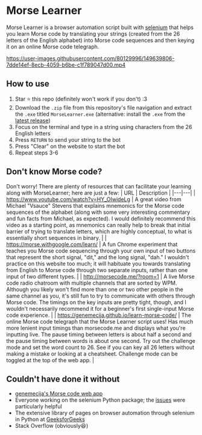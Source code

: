 # Morse Learner
Morse Learner is a browser automation script built with [selenium](https://www.selenium.dev/) that helps you learn Morse code by translating your strings (created from the 26
letters of the English alphabet) into Morse code sequences and then keying it on an online Morse code telegraph. 

https://user-images.githubusercontent.com/80129996/149639806-7dde14ef-8ecb-4059-b6be-c1f789047d00.mp4

## How to use
1. Star :star: this repo (definitely won't work if you don't) :3
2. Download the `.zip` file from this repository's file navigation and extract the `.exe` titled `MorseLearner.exe` (alternative: install the `.exe` from the [latest release](https://github.com/kevinfengcs88/morse-learner/releases/tag/v1.0))
3. Focus on the terminal and type in a string using characters from the 26 English letters
4. Press `RETURN` to send your string to the bot
5. Press "Clear" on the website to start the bot
6. Repeat steps 3-6

## Don't know Morse code?
Don't worry! There are plenty of resources that can facilitate your learning along with MorseLearner; here are just a few:
| URL | Description |
|---|---|
| https://www.youtube.com/watch?v=HY_OIwideLg | A great video from Michael "Vsauce" Stevens that explains mnemonics for the Morse code sequences of the alphabet (along with some very interesting commentary and fun facts from Michael, as expected). I would definitely recommend this video as a starting point, as mnemonics can really help to break that initial barrier of trying to translate letters, which are highly conceptual, to what is essentially short sequences in binary. |
| https://morse.withgoogle.com/learn/ | A fun Chrome experiment that teaches you Morse code sequencing through your own input of two buttons that represent the short signal, "dit," and the long signal, "dah." I wouldn't practice on this website too much; it will habituate you towards translating from English to Morse code through two separate inputs, rather than one input of two different types. |
| http://morsecode.me/?room=1 | A live Morse code radio chatroom with multiple channels that are sorted by WPM. Although you likely won't find more than one or two other people in the same channel as you, it's still fun to try to communicate with others through Morse code. The timings on the key inputs are pretty tight, though, and I wouldn't necessarily recommend it for a beginner's first single-input Morse code experience. |
| https://genemecija.github.io/learn-morse-code/ | The online Morse code telegraph that the Morse Learner script uses! Has much more lenient input timings than morsecode.me and displays what you're inputting live. The pause timing between letters is about half a second and the pause timing between words is about one second. Try out the challenge mode and set the word count to 26. See if you can key all 26 letters without making a mistake or looking at a cheatsheet. Challenge mode can be toggled at the top of the web app. |

## Couldn't have done it without
- [genemecija's Morse code web app](https://github.com/genemecija/learn-morse-code)
- Everyone working on the selenium Python package; the [issues](https://github.com/SeleniumHQ/selenium/issues) were particularly helpful
- The extensive library of pages on browser automation through selenium in Python at [GeeksforGeeks](https://www.geeksforgeeks.org/browser-automation-using-selenium/)
- Stack Overflow (obviously:laughing:)
